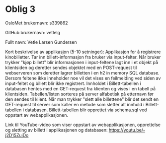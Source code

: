 Oblig 3
=======
OsloMet brukernavn: s339862

GitHub brukernavn: vetlelg

Fullt navn: Vetle Larsen Gundersen

Kort beskrivelse av applikasjon (5-10 setninger):
Applikasjon for å registrere kinobilletter. Tar inn billett-informasjon fra bruker via input-felter. Når bruker trykker "kjøp billett" blir informasjonen i input-feltene lagt inn i et objekt på klientsiden og deretter sendes objektet med en POST-request til webserveren som deretter lagrer billetten i en h2 in memory SQL database. Dersom feltene ikke inneholder noe vil det vises en feilmelding ved siden av input-feltet og billett blir ikke registrert. Innholdet i Billett-tabellen i databasen hentes med en GET-request fra klienten og vises i en tabell på klientsiden. Tabellen/listen sorteres på server alfabetisk på etternavn før den sendes til klient. Når man trykker "slett alle billettene" blir det sendt en GET-request til server som kaller en metode som sletter alt innhold i Billett-tabellen i databasen. Billett-tabellen blir opprettet via schema.sql ved oppstart av webapplikasjonen.

Link til YouTube-video som viser oppstart av webapplikasjonen, opprettelse og sletting av billett i applikasjonen og databasen:
https://youtu.be/-j2D15ZuiDo
